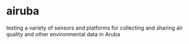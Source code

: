 # airuba
testing a variety of sensors and platforms for collecting and sharing air quality and other environmental data in Aruba 
